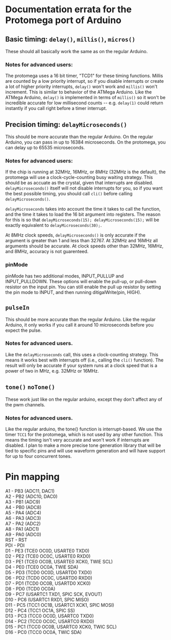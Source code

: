 # Documentation errata for the Protomega port of Arduino

## Basic timing: `delay()`, `millis()`, `micros()`

These should all basically work the same as on the regular Arduino.  

### Notes for advanced users:

The protomega uses a 16 bit timer, "TCD1" for these timing functions.  Millis are counted by a low priority interrupt, so if you disable interrupts or create a lot of higher priority interrupts, `delay()` won't work and `millis()` won't increment.  This is similar to behavior of the ATMega Arduino.  Like the ATMega Arduino, `delay()` is implemented in terms of `millis()` so it won't be incredible accurate for low millisecond counts -- e.g.  `delay(1)` could return instantly if you call right before a timer interrupt.

## Precision timing: `delayMicroseconds()`

This should be more accurate than the regular Arduino.  On the regular Arduino, you can pass in up to 16384 microseconds.  On the protomega, you can delay up to 65535 microseconds.

### Notes for advanced users:

If the chip is running at 32MHz, 16MHz, or 8MHz (32MHz is the default), the protomega will use a clock-cycle-counting busy waiting strategy.  This should be as accuate as the crystal, given that interrupts are disabled.  `delayMicroseconds()` itself will not disable interrupts for you, so if you want the best possible timing, you should call `cli()` before calling `delayMicroseconds()`.  

`delayMicroseconds` takes into account the time it takes to call the function, and the time it takes to load the 16 bit argument into registers.  The reason for this is so that `delayMicroseconds(15); delayMicroseconds(15);` will be exactly equivalent to `delayMicroseconds(30);`.

At 8MHz clock speeds, `delayMicroseconds()` is only accurate if the argument is greater than 1 and less than 32767.  At 32MHz and 16MHz all arguments should be accurate.  At clock speeds other than 32MHz, 16MHz, and 8MHz, accuracy is not guarenteed.

### pinMode

pinMode has two additional modes, INPUT_PULLUP and INPUT_PULLDOWN. These options will enable the pull-up, or pull-down resistor on the input pin. You can still enable the pull up resistor by setting the pin mode to INPUT, and then running ditigalWrite(pin, HIGH).

## `pulseIn`

This should be more accurate than the regular Arduino.  Like the regular Arduino, it only works if you call it around 10 microseconds before you expect the pulse.

### Notes for advanced users.

Like the `delayMicroseconds` call, this uses a clock-counting strategy.  This means it works best with interrupts off (i.e., calling the `cli()` function).  The result will only be accurate if your system runs at a clock speed that is a power of two in MHz, e.g. 32MHz or 16MHz.

## `tone()` `noTone()`

These work just like on the regular arduino, except they don't affect any of the pwm channels.  

### Notes for advanced users.

Like the regular arduino, the tone() function is interrupt-based.  We use the timer `TCC1` for the protomega, which is not used by any other function.  This means the timing isn't very accurate and won't work if interrupts are disabled.  I plan to make a more precise tone generation library that will be tied to specific pins and will use waveform generation and will have support for up to four concurrent tones.

# Pin mapping
  
A1 - PB3 (ADC11, DAC1)  
A2 - PB2 (ADC10, DAC0)  
A3 - PB1 (ADC9)   
A4 - PB0 (ADC8)   
A5 - PA4 (ADC4)   
A6 - PA3 (ADC3)   
A7 - PA2 (ADC2)   
A8 - PA1 (ADC1)   
A9 - PA0 (ADC0)   
RST - RST   
PDI - PDI   
D1 - PE3 (TCE0 OC0D, USARTE0 TXD0)  
D2 - PE2 (TCE0 OC0C, USARTE0 RXD0)  
D3 - PE1 (TCE0 OC0B, USARTE0 XCK0, TWIE SCL)  
D4 - PE0 (TCE0 OC0A, TWIE SDA)  
D5 - PD3 (TCD0 OC0D, USARTD0 TXD0)  
D6 - PD2 (TCD0 OC0C, USARTD0 RXD0)  
D7 - PD1 (TCD0 OC0B, USARTD0 XCK0)  
D8 - PD0 (TCD0 OC0A)  
D9 - PC7  (USARTC1 TXD1, SPIC SCK, EVOUT)  
D10 - PC6 (USARTC1 RXD1, SPIC MISO)  
D11 - PC5 (TCC1 OC1B, USARTC1 XCK1, SPIC MOSI)  
D12 - PC4 (TCC1 OC1A, SPIC SS)  
D13 - PC3 (TCC0 OC0D, USARTC0 TXD0)  
D14 - PC2 (TCC0 OC0C, USARTC0 RXD0)  
D15 - PC1 (TCC0 OC0B, USARTC0 XCK0, TWIC SCL)  
D16 - PC0 (TCC0 OC0A, TWIC SDA)  